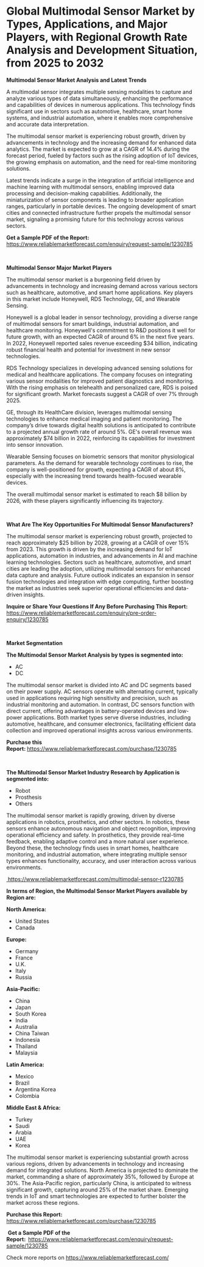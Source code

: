 <p><h1>Global Multimodal Sensor Market by Types, Applications, and Major Players, with Regional Growth Rate Analysis and Development Situation, from 2025 to 2032</h1></p><p><strong>Multimodal Sensor Market Analysis and Latest Trends</strong></p>
<p><p>A multimodal sensor integrates multiple sensing modalities to capture and analyze various types of data simultaneously, enhancing the performance and capabilities of devices in numerous applications. This technology finds significant use in sectors such as automotive, healthcare, smart home systems, and industrial automation, where it enables more comprehensive and accurate data interpretation.</p><p>The multimodal sensor market is experiencing robust growth, driven by advancements in technology and the increasing demand for enhanced data analytics. The market is expected to grow at a CAGR of 14.4% during the forecast period, fueled by factors such as the rising adoption of IoT devices, the growing emphasis on automation, and the need for real-time monitoring solutions. </p><p>Latest trends indicate a surge in the integration of artificial intelligence and machine learning with multimodal sensors, enabling improved data processing and decision-making capabilities. Additionally, the miniaturization of sensor components is leading to broader application ranges, particularly in portable devices. The ongoing development of smart cities and connected infrastructure further propels the multimodal sensor market, signaling a promising future for this technology across various sectors.</p></p>
<p><strong>Get a Sample PDF of the Report:&nbsp;</strong> <a href="https://www.reliablemarketforecast.com/enquiry/request-sample/1230785?utm_campaign=2273&utm_medium=2&utm_source=Github&utm_content=ia&utm_term=10022025&utm_id=multimodal-sensor">https://www.reliablemarketforecast.com/enquiry/request-sample/1230785</a></p>
<p>&nbsp;</p>
<p><strong>Multimodal Sensor Major Market Players</strong></p>
<p><p>The multimodal sensor market is a burgeoning field driven by advancements in technology and increasing demand across various sectors such as healthcare, automotive, and smart home applications. Key players in this market include Honeywell, RDS Technology, GE, and Wearable Sensing. </p><p>Honeywell is a global leader in sensor technology, providing a diverse range of multimodal sensors for smart buildings, industrial automation, and healthcare monitoring. Honeywell's commitment to R&D positions it well for future growth, with an expected CAGR of around 6% in the next five years. In 2022, Honeywell reported sales revenue exceeding $34 billion, indicating robust financial health and potential for investment in new sensor technologies.</p><p>RDS Technology specializes in developing advanced sensing solutions for medical and healthcare applications. The company focuses on integrating various sensor modalities for improved patient diagnostics and monitoring. With the rising emphasis on telehealth and personalized care, RDS is poised for significant growth. Market forecasts suggest a CAGR of over 7% through 2025.</p><p>GE, through its HealthCare division, leverages multimodal sensing technologies to enhance medical imaging and patient monitoring. The company’s drive towards digital health solutions is anticipated to contribute to a projected annual growth rate of around 5%. GE's overall revenue was approximately $74 billion in 2022, reinforcing its capabilities for investment into sensor innovation.</p><p>Wearable Sensing focuses on biometric sensors that monitor physiological parameters. As the demand for wearable technology continues to rise, the company is well-positioned for growth, expecting a CAGR of about 8%, especially with the increasing trend towards health-focused wearable devices.</p><p>The overall multimodal sensor market is estimated to reach $8 billion by 2026, with these players significantly influencing its trajectory.</p></p>
<p>&nbsp;</p>
<p><strong>What Are The Key Opportunities For Multimodal Sensor Manufacturers?</strong></p>
<p><p>The multimodal sensor market is experiencing robust growth, projected to reach approximately $25 billion by 2028, growing at a CAGR of over 15% from 2023. This growth is driven by the increasing demand for IoT applications, automation in industries, and advancements in AI and machine learning technologies. Sectors such as healthcare, automotive, and smart cities are leading the adoption, utilizing multimodal sensors for enhanced data capture and analysis. Future outlook indicates an expansion in sensor fusion technologies and integration with edge computing, further boosting the market as industries seek superior operational efficiencies and data-driven insights.</p></p>
<p><strong>Inquire or Share Your Questions If Any Before Purchasing This Report:</strong> <a href="https://www.reliablemarketforecast.com/enquiry/pre-order-enquiry/1230785?utm_campaign=2273&utm_medium=2&utm_source=Github&utm_content=ia&utm_term=10022025&utm_id=multimodal-sensor">https://www.reliablemarketforecast.com/enquiry/pre-order-enquiry/1230785</a></p>
<p>&nbsp;</p>
<p><strong>Market Segmentation</strong></p>
<p><strong>The Multimodal Sensor Market Analysis by types is segmented into:</strong></p>
<p><ul><li>AC</li><li>DC</li></ul></p>
<p><p>The multimodal sensor market is divided into AC and DC segments based on their power supply. AC sensors operate with alternating current, typically used in applications requiring high sensitivity and precision, such as industrial monitoring and automation. In contrast, DC sensors function with direct current, offering advantages in battery-operated devices and low-power applications. Both market types serve diverse industries, including automotive, healthcare, and consumer electronics, facilitating efficient data collection and improved operational insights across various environments.</p></p>
<p><strong>Purchase this Report:&nbsp;</strong><a href="https://www.reliablemarketforecast.com/purchase/1230785?utm_campaign=2273&utm_medium=2&utm_source=Github&utm_content=ia&utm_term=10022025&utm_id=multimodal-sensor">https://www.reliablemarketforecast.com/purchase/1230785</a></p>
<p>&nbsp;</p>
<p><strong>The Multimodal Sensor Market Industry Research by Application is segmented into:</strong></p>
<p><ul><li>Robot</li><li>Prosthesis</li><li>Others</li></ul></p>
<p><p>The multimodal sensor market is rapidly growing, driven by diverse applications in robotics, prosthetics, and other sectors. In robotics, these sensors enhance autonomous navigation and object recognition, improving operational efficiency and safety. In prosthetics, they provide real-time feedback, enabling adaptive control and a more natural user experience. Beyond these, the technology finds uses in smart homes, healthcare monitoring, and industrial automation, where integrating multiple sensor types enhances functionality, accuracy, and user interaction across various environments.</p></p>
<p><a href="https://www.reliablemarketforecast.com/multimodal-sensor-r1230785?utm_campaign=2273&utm_medium=2&utm_source=Github&utm_content=ia&utm_term=10022025&utm_id=multimodal-sensor">&nbsp;https://www.reliablemarketforecast.com/multimodal-sensor-r1230785</a></p>
<p><strong>In terms of Region, the Multimodal Sensor Market Players available by Region are:</strong></p>
<p>
    <p> <strong> North America: </strong>
        <ul>
            <li>United States</li>
            <li>Canada</li>
        </ul>
        </p> 
    <p> <strong> Europe: </strong>
        <ul>
            <li>Germany</li>
            <li>France</li>
            <li>U.K.</li>
            <li>Italy</li>
            <li>Russia</li>
        </ul>
        </p> 
    <p> <strong> Asia-Pacific: </strong>
        <ul>
            <li>China</li>
            <li>Japan</li>
            <li>South Korea</li>
            <li>India</li>
            <li>Australia</li>
            <li>China Taiwan</li>
            <li>Indonesia</li>
            <li>Thailand</li>
            <li>Malaysia</li>
        </ul>
        </p> 
    <p> <strong> Latin America: </strong>
        <ul>
            <li>Mexico</li>
            <li>Brazil</li>
            <li>Argentina Korea</li>
            <li>Colombia</li>
        </ul>
        </p> 
    <p> <strong> Middle East & Africa: </strong>
        <ul>
            <li>Turkey</li>
            <li>Saudi</li>
            <li>Arabia</li>
            <li>UAE</li>
            <li>Korea</li>
        </ul>
    </p>
    </p>
<p><p>The multimodal sensor market is experiencing substantial growth across various regions, driven by advancements in technology and increasing demand for integrated solutions. North America is projected to dominate the market, commanding a share of approximately 35%, followed by Europe at 30%. The Asia-Pacific region, particularly China, is anticipated to witness significant growth, capturing around 25% of the market share. Emerging trends in IoT and smart technologies are expected to further bolster the market across these regions.</p></p>
<p><strong>Purchase this Report: </strong><a href="https://www.reliablemarketforecast.com/purchase/1230785?utm_campaign=2273&utm_medium=2&utm_source=Github&utm_content=ia&utm_term=10022025&utm_id=multimodal-sensor">https://www.reliablemarketforecast.com/purchase/1230785</a></p>
<p>&nbsp;<strong>Get a Sample PDF of the Report:&nbsp;&nbsp;</strong><a href="https://www.reliablemarketforecast.com/enquiry/request-sample/1230785?utm_campaign=2273&utm_medium=2&utm_source=Github&utm_content=ia&utm_term=10022025&utm_id=multimodal-sensor">https://www.reliablemarketforecast.com/enquiry/request-sample/1230785</a></p>
<p><strong></strong></p>
<p>Check more reports on <a href="https://www.reliablemarketforecast.com/?utm_campaign=2273&utm_medium=2&utm_source=Github&utm_content=ia&utm_term=10022025&utm_id=multimodal-sensor">https://www.reliablemarketforecast.com/</a></p>